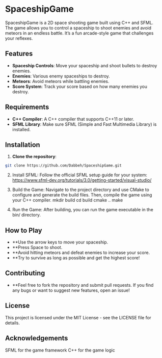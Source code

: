 # SpaceshipGame

SpaceshipGame is a 2D space shooting game built using C++ and SFML. The game allows you to control a spaceship to shoot enemies and avoid meteors in an endless battle. It’s a fun arcade-style game that challenges your reflexes.

## Features
- **Spaceship Controls**: Move your spaceship and shoot bullets to destroy enemies.
- **Enemies**: Various enemy spaceships to destroy.
- **Meteors**: Avoid meteors while battling enemies.
- **Score System**: Track your score based on how many enemies you destroy.

## Requirements
- **C++ Compiler**: A C++ compiler that supports C++11 or later.
- **SFML Library**: Make sure SFML (Simple and Fast Multimedia Library) is installed.

## Installation

1. **Clone the repository**:

```bash
git clone https://github.com/Dabbeh/SpaceshipGame.git
```
2. Install SFML: Follow the official SFML setup guide for your system: https://www.sfml-dev.org/tutorials/3.0/getting-started/visual-studio/

3. Build the Game: Navigate to the project directory and use CMake to configure and generate the build files. Then, compile the game using your C++ compiler.
mkdir build
cd build
cmake ..
make

4. Run the Game: After building, you can run the game executable in the bin/ directory.

## How to Play
- **Use the arrow keys to move your spaceship.
- **Press Space to shoot.
- **Avoid hitting meteors and defeat enemies to increase your score.
- **Try to survive as long as possible and get the highest score!

## Contributing
- **Feel free to fork the repository and submit pull requests. If you find any bugs or want to suggest new features, open an issue!

## License
This project is licensed under the MIT License - see the LICENSE file for details.

## Acknowledgements
SFML for the game framework
C++ for the game logic

